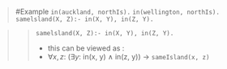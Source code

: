 >	#Example 
>	``in(auckland, northIs).``
``in(wellington, northIs).``
``samelsland(X, Z):- in(X, Y), in(Z, Y).``

> >`samelsland(X, Z):- in(X, Y), in(Z, Y).`
> >- this can be viewed as :
> >- $\forall x,z$: ($\exists y$: in(x, y) ∧ in(z, y)) → `sameIsland(x, z)`
